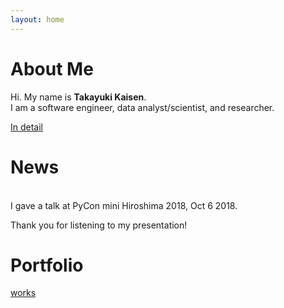 ```yaml
---
layout: home
---
```


# About Me

Hi. My name is <b>Takayuki Kaisen</b>.  
I am a software engineer, data analyst/scientist, and researcher.

<a href="/about">In detail</a>
<br>

# News

<br>
I gave a talk at PyCon mini Hiroshima 2018, Oct 6 2018.  

Thank you for listening to my presentation!  

# Portfolio

[works](https://ksnt.github.io/works/)  
